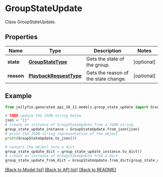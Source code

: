 # GroupStateUpdate

Class GroupStateUpdate.

## Properties

Name | Type | Description | Notes
------------ | ------------- | ------------- | -------------
**state** | [**GroupStateType**](GroupStateType.md) | Gets the state of the group. | [optional] 
**reason** | [**PlaybackRequestType**](PlaybackRequestType.md) | Gets the reason of the state change. | [optional] 

## Example

```python
from jellyfin.generated.api_10_11.models.group_state_update import GroupStateUpdate

# TODO update the JSON string below
json = "{}"
# create an instance of GroupStateUpdate from a JSON string
group_state_update_instance = GroupStateUpdate.from_json(json)
# print the JSON string representation of the object
print(GroupStateUpdate.to_json())

# convert the object into a dict
group_state_update_dict = group_state_update_instance.to_dict()
# create an instance of GroupStateUpdate from a dict
group_state_update_from_dict = GroupStateUpdate.from_dict(group_state_update_dict)
```
[[Back to Model list]](README.md#documentation-for-models) [[Back to API list]](README.md#documentation-for-api-endpoints) [[Back to README]](README.md)


